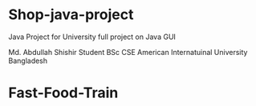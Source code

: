# Shop-java-project
Java Project for University 
full project on Java GUI

Md. Abdullah Shishir
Student BSc CSE
American Internatuinal University Bangladesh
# Fast-Food-Train
